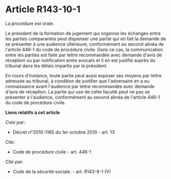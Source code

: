 # Article R143-10-1

La procédure est orale. 

Le président de la formation de jugement qui organise les échanges entre les parties comparantes peut dispenser une partie
qui en fait la demande de se présenter à une audience ultérieure, conformément au second alinéa de l'article 446-1 du code de
procédure civile. Dans ce cas, la communication entre les parties est faite par lettre recommandée avec demande d'avis de
réception ou par notification entre avocats et il en est justifié auprès du tribunal dans les délais impartis par le
président. 

En cours d'instance, toute partie peut aussi exposer ses moyens par lettre adressée au tribunal, à condition de justifier que
l'adversaire en a eu connaissance avant l'audience par lettre recommandée avec demande d'avis de réception. La partie qui use
de cette faculté peut ne pas se présenter à l'audience, conformément au second alinéa de l'article 446-1 du code de procédure
civile.

**Liens relatifs à cet article**

_Créé par_:

  - Décret n°2010-1165 du 1er octobre 2010 - art. 13

_Cite_:

  - Code de procédure civile - art. 446-1

_Cité par_:

  - Code de la sécurité sociale. - art. R143-9-1 (V)
